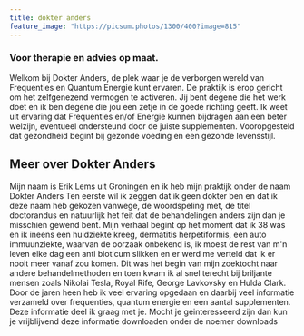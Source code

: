 ```yaml
---
title: dokter anders
feature_image: "https://picsum.photos/1300/400?image=815"
---
```

### Voor therapie en advies op maat.

Welkom bij Dokter Anders, de plek waar je de verborgen wereld van Frequenties en Quantum Energie kunt ervaren. De praktijk is erop gericht om  het zelfgenezend vermogen te activeren. Jij bent degene die het werk doet en ik ben degene die jou een zetje in de goede richting geeft. Ik weet uit ervaring dat Frequenties en/of Energie kunnen bijdragen aan een beter welzijn, eventueel ondersteund door de juiste supplementen.
Vooropgesteld dat gezondheid begint bij gezonde voeding en een gezonde levensstijl.

## Meer over Dokter Anders

Mijn naam is Erik Lems uit Groningen en ik heb mijn praktijk onder de naam Dokter Anders
Ten eerste wil ik zeggen dat ik geen dokter ben en dat ik deze naam heb gekozen vanwege, de woordspeling met, de titel doctorandus en natuurlijk het feit dat de behandelingen anders zijn dan je misschien gewend bent.
Mijn verhaal begint op het moment dat ik 38 was en ik ineens een huidziekte kreeg, dermatitis herpetiformis, een auto immuunziekte, waarvan de oorzaak onbekend is, ik moest de rest van m'n leven elke dag een anti bioticum slikken en er werd me verteld dat ik er nooit meer vanaf zou komen.
Dit was het begin van mijn zoektocht naar andere behandelmethoden en toen kwam ik al snel terecht bij briljante mensen zoals Nikolai Tesla, Royal Rife, George Lavkovsky en Hulda Clark. Door de jaren heen heb ik veel ervaring opgedaan en daarbij veel informatie verzameld over frequenties, quantum energie en een aantal supplementen. 
Deze informatie deel ik graag met je. Mocht je geinteresseerd zijn  dan kun je vrijblijvend deze informatie downloaden onder de noemer downloads



